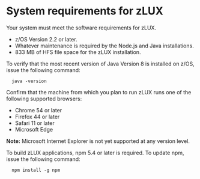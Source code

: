 # System requirements for zLUX

Your system must meet the software requirements for zLUX.

-   z/OS Version 2.2 or later.
-   Whatever maintenance is required by the Node.js and Java installations.
-   833 MB of HFS file space for the zLUX installation.

To verify that the most recent version of Java Version 8 is installed on z/OS, issue the following command:

```
  java -version
```
Confirm that the machine from which you plan to run zLUX runs one of the following supported browsers:

-   Chrome 54 or later
-   Firefox 44 or later
-   Safari 11 or later
-   Microsoft Edge

**Note:** Microsoft Internet Explorer is not yet supported at any version level.

To build zLUX applications, npm 5.4 or later is required. To update npm, issue the following command:

```
  npm install -g npm
```
